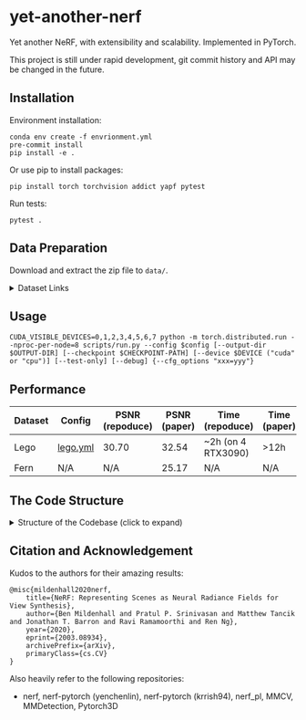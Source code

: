 # yet-another-nerf

Yet another NeRF, with extensibility and scalability. Implemented in PyTorch.

This project is still under rapid development, git commit history and API may be changed in the future.

## Installation

Environment installation:

```shell
conda env create -f envrionment.yml
pre-commit install
pip install -e .
```

Or use pip to install packages:

```shell
pip install torch torchvision addict yapf pytest
```

Run tests:

```shell
pytest .
```

## Data Preparation

Download and extract the zip file to `data/`.
<details>
    <summary>Dataset Links</summary>

Dataset: <https://drive.google.com/drive/folders/128yBriW1IG_3NJ5Rp7APSTZsJqdJdfc1>

- blender_files.zip: <https://drive.google.com/file/d/1RjwxZCUoPlUgEWIUiuCmMmG0AhuV8A2Q/view?usp=sharing>

- nerf_example_data.zip: <https://drive.google.com/file/d/1xzockqgkO-H3RCGfkZvIZNjOnk3l7AcT/view?usp=sharing>

- nerf_llff_data.zip: <https://drive.google.com/file/d/16VnMcF1KJYxN9QId6TClMsZRahHNMW5g/view?usp=sharing>

- nerf_real_360.zip: <https://drive.google.com/file/d/1jzggQ7IPaJJTKx9yLASWHrX8dXHnG5eB/view>

- nerf_synthetic.zip: <https://drive.google.com/file/d/18JxhpWD-4ZmuFKLzKlAw-w5PpzZxXOcG/view?usp=sharing>

</details>

## Usage

```shell
CUDA_VISIBLE_DEVICES=0,1,2,3,4,5,6,7 python -m torch.distributed.run --nproc-per-node=8 scripts/run.py --config $config [--output-dir $OUTPUT-DIR] [--checkpoint $CHECKPOINT-PATH] [--device $DEVICE ("cuda" or "cpu")] [--test-only] [--debug] {--cfg_options "xxx=yyy"}
```

## Performance

| Dataset | Config                            | PSNR (repoduce) | PSNR (paper) | Time (repoduce)     | Time (paper) |
| ------- | --------------------------------- | --------------- | ------------ | ------------------- | ------------ |
| Lego    | [lego.yml](configs/nerf/lego.yml) | 30.70           | 32.54        | ~2h (on 4 RTX3090)  | >12h         |
| Fern    | N/A                               | N/A             | 25.17        | N/A                 | N/A          |

## The Code Structure

<details>
  <summary> Structure of the Codebase (click to expand) </summary>

### Structure

1. pipelines/
    pipeline
    the shapes of gt_rgb & bg_rgb should both be `(B, H, W, 3)` (to be compatible with the chunkify function, and used in `renderer`)
    [TODO]: `global_codes` is coupled with through the pipeline (include pipeline, renderer, and network), but this variable is only used in network)
    loss computing: to be compatible with distributed evaluation: per-sample losses are returned, with a `torch.mean` calling in the `runner.apis`.
    1. networks/
        - ray_bundle to points: (origins, directions, lengths)
        - input dim check.
        - The networks are hard to initialized, need stochastic sampling to break the bad initialization: `pipeline.ray_sampler.stratified_point_sampling_training` (main) & `pipeline.renderer.density_noise_std_train`
    2. renderer/
        - ray_point_finer, sample_pdf
        - background_deltas / background_opacity = 1e10, and use alpha mask to blend bg_color
        - use a `dataclass` to wrap the outputs from previous stage, and recursively call the render function
        - [FIXME]: the default `bg_color` is 0.0
        - `density_noise_std`, in original paper?
        `- blend_output=False`, the foreground mask is 1, but the also use the predicted background mask
    3. ray_sampler/
        - Right-hand coordinates: x-axis points to right, y-axis points to down, z-axis points to inward
        - camera: cam2world
        - tensor shape: `(batch_size, *spatial, -1)`, `spatial` is `[height, width]` or `[n_rays_per_image, 1]`
        - `directions` are not normalized
        - The shape `poses` could both be `(..., 4, 4)` or `(..., 3, 4)`
        - Supports custom `min/max_depth` & `image_width, image_height`, `xy_grid` from `image_width, image_height` leverages `functools.lru_cache`
2. dataset/
    the shapes of gt_rgb & bg_rgb should both be `(B, H, W, 3)` (to be compatible with the chunkify function)
    the range of images should be normalized to `[0, 1]` to compatible with the sigmoid activation.
    define a `dataset_bundle: NamedTuple` in the `Dataset`; in `runner.apis` wraps the data accordingly.
3. runner/
    Multiprocess loading is on CPU.

### Strcture of nerf.pl

1. models
    1. renderer
    2. networks
2. data module
3. trainer
    1. train / eval
    2. losses
    3. metrics
    4. opt
    5. (utils) optimizer / scheduler
    6. (utils) ckpt io
    7. (utils) visualization

### Entry of implicitron

`projects/implicitron_trainer/expertiments.py`
Use logger from logging

Global args:

- exp_dir
- dataset_args / dataloader_args (both are non_leaf)

Running Pipeline

- Build exp_dir
- Get dataset & dataloader (function)
- Build model (`init_model`)
  - Take responsibility for resume so also return the training stats & optimizer_state
  - Then move to devices
- Build optimizer & scheduler from former optimizer_state
- Training loops
  - seed all
  - Record lr from lr scheduler
  - train&val `trainvalidate`
  - test  `run_eval`
  - save checkpoint
- `test_when_finish` flag for final test

Outputs:

- Checkpoints
- Stats
- Visualizations

</details>

## Citation and Acknowledgement

Kudos to the authors for their amazing results:

```
@misc{mildenhall2020nerf,
    title={NeRF: Representing Scenes as Neural Radiance Fields for View Synthesis},
    author={Ben Mildenhall and Pratul P. Srinivasan and Matthew Tancik and Jonathan T. Barron and Ravi Ramamoorthi and Ren Ng},
    year={2020},
    eprint={2003.08934},
    archivePrefix={arXiv},
    primaryClass={cs.CV}
}
```

Also heavily refer to the following repositories:

- nerf, nerf-pytorch (yenchenlin), nerf-pytorch (krrish94), nerf_pl, MMCV, MMDetection, Pytorch3D

<!-- However, if you find this implementation or pre-trained models helpful, please consider to cite:

```
@misc{lin2020nerfpytorch,
  title={NeRF-pytorch},
  author={Yen-Chen, Lin},
  publisher = {GitHub},
  journal = {GitHub repository},
  howpublished={\url{https://github.com/yenchenlin/nerf-pytorch/}},
  year={2020}
} -->
